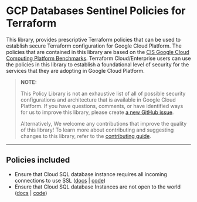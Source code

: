 # GCP Databases Sentinel Policies for Terraform
This library, provides prescriptive Terraform policies that can be used to establish secure Terraform configuration for Google Cloud Platform. The policies that are contained in this library are based on the [CIS Google Cloud Computing Platform Benchmarks](https://www.cisecurity.org/benchmark/google_cloud_computing_platform). Terraform Cloud/Enterprise users can use the policies in this library to establish a foundational level of security for the services that they are adopting in Google Cloud Platform.

> **NOTE:**
>
> This Policy Library is not an exhaustive list of all of possible security configurations and architecture that is available in Google Cloud Platform. If you have questions, comments, or have identified ways for us to improve this library, please create [a new GitHub issue](https://github.com/hashicorp/policy-library-gcp-databases-terraform/issues/new/choose).
>
> Alternatively, We welcome any contributions that improve the quality of this library! To learn more about contributing and suggesting changes to this library, refer to the [contributing guide](CONTRIBUTING.md).

---
## Policies included

-  Ensure that Cloud SQL database instance requires all incoming connections to use SSL ([docs](https://github.com/rclark/policy-library-gcp-databases-terraform-policies/blob/main/docs/policies/cloud-sql-databases-instance-requires-all-incoming-connections-to-use-ssl.md) | [code](https://github.com/rclark/policy-library-gcp-databases-terraform-policies/blob/main/policies/cloud-sql-databases-instance-requires-all-incoming-connections-to-use-ssl/cloud-sql-databases-instance-requires-all-incoming-connections-to-use-ssl.sentinel))
-  Ensure that Cloud SQL database Instances are not open to the world ([docs](https://github.com/rclark/policy-library-gcp-databases-terraform-policies/blob/main/docs/policies/cloud-sql-databases-instances-are-not-open-to-the-world.md) | [code](https://github.com/rclark/policy-library-gcp-databases-terraform-policies/blob/main/policies/cloud-sql-databases-instances-are-not-open-to-the-world/cloud-sql-databases-instances-are-not-open-to-the-world.sentinel))